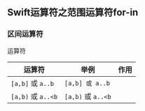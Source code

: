 ## Swift运算符之范围运算符for-in

### 区间运算符

运算符

| 运算符 |举例 | 作用 |
| --- | --- | --- |
| `[a,b]` 或 `a..b` | `[a,b] 或 a..b` |  |
| `[a,b)` 或 `a..<b` | `[a,b)` 或 `a..<b`  |  |





















